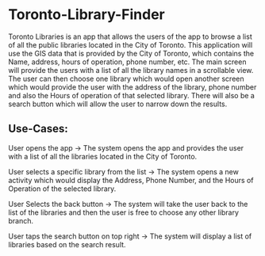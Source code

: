# Toronto-Library-Finder
Toronto Libraries is an app that allows the users of the app to browse a list of all the public libraries located in the City of Toronto.  This application will use the GIS data that is provided by the City of Toronto, which contains the Name, address, hours of operation, phone number, etc.  The main screen will provide the users with a list of all the library names in a scrollable view.  The user can then choose one library which would open another screen which would provide the user with the address of the library, phone number and also the Hours of operation of that selected library.  There will also be a search button which will allow the user to narrow down the results.
## Use-Cases:
User opens the app →  The system opens the app and provides the user with a list of all the libraries located in the City of Toronto.

User selects a specific library from the list → The system opens a new activity which would display the Address, Phone Number, and the Hours of Operation of the selected library.

User Selects the back button →  The system will take the user back to the list of the libraries and then the user is free to choose any other library branch.

User taps the search button on top right → The system will display a list of libraries based on the search result.
